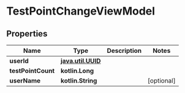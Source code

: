 
# TestPointChangeViewModel

## Properties
| Name | Type | Description | Notes |
| ------------ | ------------- | ------------- | ------------- |
| **userId** | [**java.util.UUID**](java.util.UUID.md) |  |  |
| **testPointCount** | **kotlin.Long** |  |  |
| **userName** | **kotlin.String** |  |  [optional] |



